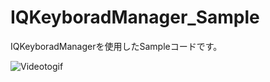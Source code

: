 # IQKeyboradManager_Sample

IQKeyboradManagerを使用したSampleコードです。

![Videotogif](https://user-images.githubusercontent.com/66754677/109794542-4c5c8f00-7c59-11eb-825f-b976fac02107.gif)
